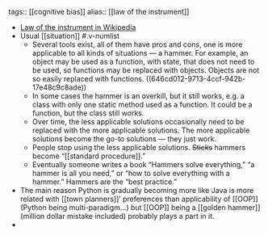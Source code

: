 tags:: [[cognitive bias]]
alias:: [[law of the instrument]]

- [Law of the instrument in Wikipedia](https://en.wikipedia.org/wiki/Law_of_the_instrument)
- Usual [[situation]] #.v-numlist
	- Several tools exist, all of them have pros and cons, one is more applicable to all kinds of situations — a hammer. For example, an object may be used as a function, with state, that does not need to be used, so functions may be replaced with objects. Objects are not so easily replaced with functions.
	  ((646cd012-9713-4ccf-942b-17e48c9c8ade))
	- In some cases the hammer is an overkill, but it still works, e.g. a class with only one static method used as a function. It could be a function, but the class still works.
	- Over time, the less applicable solutions occasionally need to be replaced with the more applicable solutions. The more applicable solutions become the go-to solutions — they just work.
	- People stop using the less applicable solutions. ~~Sticks~~ hammers become “[[standard procedure]].”
	- Eventually someone writes a book “Hammers solve everything,” “a hammer is all you need,” or “how to solve everything with a hammer.” Hammers are the “best practice.”
- The main reason Python is gradually becoming more like Java is more related with [[town planners]]’ preferences than applicability of [[OOP]] (Python being multi-paradigm…) but [[OOP]] being a [[golden hammer]] (million dollar mistake included) probably plays a part in it.
-